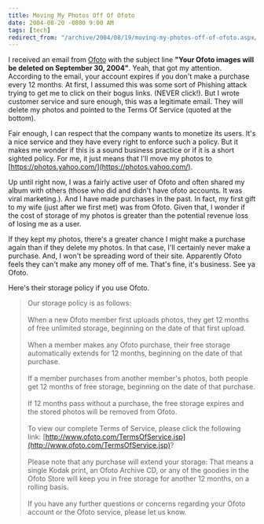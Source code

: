 ```yaml
---
title: Moving My Photos Off Of Ofoto
date: 2004-08-20 -0800 9:00 AM
tags: [tech]
redirect_from: "/archive/2004/08/19/moving-my-photos-off-of-ofoto.aspx/"
---
```


I received an email from [Ofoto](http://www.ofoto.com/) with the subject
line **"Your Ofoto images will be deleted on September 30, 2004"**.
Yeah, that got my attention. According to the email, your account
expires if you don't make a purchase every 12 months. At first, I
assumed this was some sort of Phishing attack trying to get me to click
on their bogus links. (NEVER click!). But I wrote customer service and
sure enough, this was a legitimate email. They will delete my photos and
pointed to the Terms Of Service (quoted at the bottom).

Fair enough, I can respect that the company wants to monetize its users.
It's a nice service and they have every right to enforce such a policy.
But it makes me wonder if this is a sound business practice or if it is
a short sighted policy. For me, it just means that I'll move my photos
to [https://photos.yahoo.com/](https://photos.yahoo.com/).

Up until right now, I was a fairly active user of Ofoto and often shared
my album with others (those who did and didn't have ofoto accounts. It
was viral marketing.). And I have made purchases in the past. In fact,
my first gift to my wife (just after we first met) was from Ofoto. Given
that, I wonder if the cost of storage of my photos is greater than the
potential revenue loss of losing me as a user.

If they kept my photos, there's a greater chance I might make a purchase
again than if they delete my photos. In that case, I'll certainly never
make a purchase. And, I won't be spreading word of their site.
Apparently Ofoto feels they can't make any money off of me. That's fine,
it's business. See ya Ofoto.

Here's their storage policy if you use Ofoto.

> Our storage policy is as follows: \
> \
>  When a new Ofoto member first uploads photos, they get 12 months of
> free unlimited storage, beginning on the date of that first upload. \
> \
>  When a member makes any Ofoto purchase, their free storage
> automatically extends for 12 months, beginning on the date of that
> purchase. \
> \
>  If a member purchases from another member's photos, both people get
> 12 months of free storage, beginning on the date of that purchase. \
> \
>  If 12 months pass without a purchase, the free storage expires and
> the stored photos will be removed from Ofoto. \
> \
>  To view our complete Terms of Service, please click the following
> link:
> [http://www.ofoto.com/TermsOfService.jsp](http://www.ofoto.com/TermsOfService.jsp)?
> \
> \
>  Please note that any purchase will extend your storage: That means a
> single Kodak print, an Ofoto Archive CD, or any of the goodies in the
> Ofoto Store will keep you in free storage for another 12 months, on a
> rolling basis. \
> \
>  If you have any further questions or concerns regarding your Ofoto
> account or the Ofoto service, please let us know.

